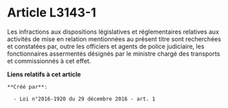 # Article L3143-1

Les infractions aux dispositions législatives et réglementaires  relatives aux activités de mise en relation mentionnées au
présent titre  sont recherchées et constatées par, outre les officiers et agents de  police judiciaire, les fonctionnaires
assermentés désignés par le  ministre chargé des transports et commissionnés à cet effet.

**Liens relatifs à cet article**

	**Créé par**:

	  - Loi n°2016-1920 du 29 décembre 2016 - art. 1
